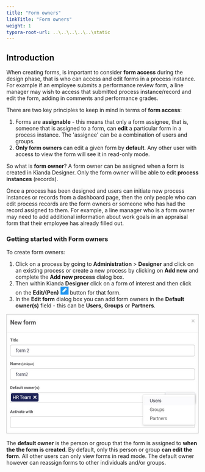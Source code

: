 ```yaml
---
title: "Form owners"
linkTitle: "Form owners"
weight: 1
typora-root-url: ..\..\..\..\..\static
---
```


## Introduction

When creating forms, is important to consider **form access** during the design phase, that is who can access and edit forms in a process instance. For example if an employee submits a performance review form, a line manager may wish to access that submitted process instance/record and edit the form, adding in comments and performance grades. 

There are two key principles to keep in mind in terms of **form access**:

1. Forms are **assignable** - this means that only a form assignee, that is, someone that is assigned to a form, can **edit** a particular form in a process instance. The 'assignee' can be a combination of users and groups.
2. **Only form owners** can edit a given form by **default**. Any other user with access to view the form will see it in read-only mode.

So what is **form owner**? A form owner can be assigned when a form is created in Kianda Designer. Only the form owner will be able to edit **process instances** (records).

Once a process has been designed and users can initiate new process instances or records from a dashboard page, then the only people who can edit process records are the form owners or someone who has had the record assigned to them.
For example, a line manager who is a form owner may need to add additional information about work goals in an appraisal form that their employee has already filled out.

### Getting started with Form owners

To create form owners:

1. Click on a process by going to **Administration** > **Designer** and click on an existing process or create a new process by clicking on **Add new** and complete the **Add new process** dialog box.
2. Then within Kianda **Designer** click on a form of interest and then click on the **Edit/(Pen)** ![Edit/Pen button](/images/penicon.png) button for that form.
3. In the **Edit form** dialog box you can add form owners in the **Default owner(s)** field - this can be **Users**, **Groups** or **Partners**.

 ![Partner account details attributes](/images/new-form-owners.jpg)

The **default owner** is the person or group that the form is assigned to **when the the form is created**. By default, only this person or group **can edit the form**. All other users can only view forms in read mode. The default owner however can reassign forms to other individuals and/or groups.

